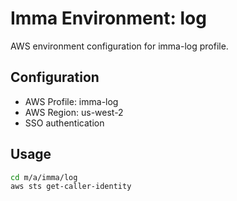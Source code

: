 # Imma Environment: log

AWS environment configuration for imma-log profile.

## Configuration

- AWS Profile: imma-log
- AWS Region: us-west-2
- SSO authentication

## Usage

```bash
cd m/a/imma/log
aws sts get-caller-identity
```
